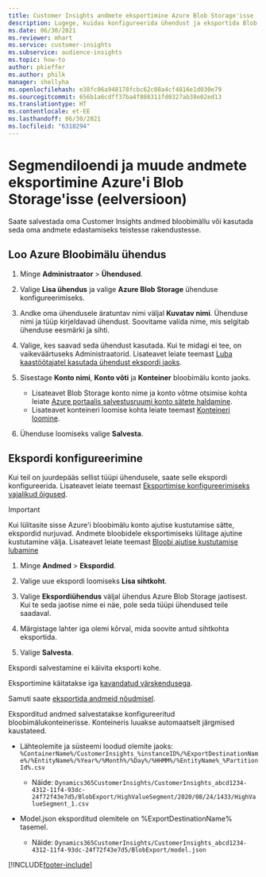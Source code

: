 ```yaml
---
title: Customer Insights andmete eksportimine Azure Blob Storage'isse
description: Lugege, kuidas konfigureerida ühendust ja eksportida Blob storage'isse.
ms.date: 06/30/2021
ms.reviewer: mhart
ms.service: customer-insights
ms.subservice: audience-insights
ms.topic: how-to
author: pkieffer
ms.author: philk
manager: shellyha
ms.openlocfilehash: e38fc06a948178fcbc62c08a4cf4816e1d030e79
ms.sourcegitcommit: 656b1a6cdff37ba4f808311fd0327ab38e02ed13
ms.translationtype: HT
ms.contentlocale: et-EE
ms.lasthandoff: 06/30/2021
ms.locfileid: "6318294"
---
```

# <a name="export-segment-list-and-other-data-to-azure-blob-storage-preview"></a>Segmendiloendi ja muude andmete eksportimine Azure'i Blob Storage'isse (eelversioon)

Saate salvestada oma Customer Insights andmed bloobimällu või kasutada seda oma andmete edastamiseks teistesse rakendustesse.

## <a name="set-up-the-connection-to-blob-storage"></a>Loo Azure Bloobimälu ühendus

1. Minge **Administraator** > **Ühendused**.

1. Valige **Lisa ühendus** ja valige **Azure Blob Storage** ühenduse konfigureerimiseks.

1. Andke oma ühendusele äratuntav nimi väljal **Kuvatav nimi**. Ühenduse nimi ja tüüp kirjeldavad ühendust. Soovitame valida nime, mis selgitab ühenduse eesmärki ja sihti.

1. Valige, kes saavad seda ühendust kasutada. Kui te midagi ei tee, on vaikeväärtuseks Administraatorid. Lisateavet leiate teemast [Luba kaastöötajatel kasutada ühendust ekspordi jaoks](connections.md#allow-contributors-to-use-a-connection-for-exports).

1. Sisestage **Konto nimi**, **Konto võti** ja **Konteiner** bloobimälu konto jaoks.
    - Lisateavet Blob Storage konto nime ja konto võtme otsimise kohta leiate [Azure portaalis salvestusruumi konto sätete haldamine](/azure/storage/common/storage-account-manage).
    - Lisateavet konteineri loomise kohta leiate teemast [Konteineri loomine](/azure/storage/blobs/storage-quickstart-blobs-portal#create-a-container).

1. Ühenduse loomiseks valige **Salvesta**. 

## <a name="configure-an-export"></a>Ekspordi konfigureerimine

Kui teil on juurdepääs sellist tüüpi ühendusele, saate selle ekspordi konfigureerida. Lisateavet leiate teemast [Eksportimise konfigureerimiseks vajalikud õigused](export-destinations.md#set-up-a-new-export).

> [!IMPORTANT]
> Kui lülitasite sisse Azure'i bloobimälu konto ajutise kustutamise sätte, ekspordid nurjuvad. Andmete bloobidele eksportimiseks lülitage ajutine kustutamine välja. Lisateavet leiate teemast [Bloobi ajutise kustutamise lubamine](/azure/storage/blobs/soft-delete-blob-enable.md)

1. Minge **Andmed** > **Ekspordid**.

1. Valige uue ekspordi loomiseks **Lisa sihtkoht**.

1. Valige **Ekspordiühendus** väljal ühendus Azure Blob Storage jaotisest. Kui te seda jaotise nime ei näe, pole seda tüüpi ühendused teile saadaval.

1. Märgistage lahter iga olemi kõrval, mida soovite antud sihtkohta eksportida.

1. Valige **Salvesta**.

Ekspordi salvestamine ei käivita eksporti kohe.

Eksportimine käitatakse iga [kavandatud värskendusega](system.md#schedule-tab).     

Samuti saate [eksportida andmeid nõudmisel](export-destinations.md#run-exports-on-demand). 

Eksporditud andmed salvestatakse konfigureeritud bloobimälukonteinerisse. Konteineris luuakse automaatselt järgmised kaustateed.

- Lähteolemite ja süsteemi loodud olemite jaoks:   
  `%ContainerName%/CustomerInsights_%instanceID%/%ExportDestinationName%/%EntityName%/%Year%/%Month%/%Day%/%HHMM%/%EntityName%_%PartitionId%.csv`  
  - Näide: `Dynamics365CustomerInsights/CustomerInsights_abcd1234-4312-11f4-93dc-24f72f43e7d5/BlobExport/HighValueSegment/2020/08/24/1433/HighValueSegment_1.csv`
 
- Model.json eksporditud olemitele on %ExportDestinationName% tasemel.  
  - Näide: `Dynamics365CustomerInsights/CustomerInsights_abcd1234-4312-11f4-93dc-24f72f43e7d5/BlobExport/model.json`

[!INCLUDE[footer-include](../includes/footer-banner.md)]
